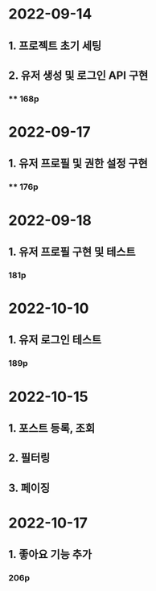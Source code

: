 # 2022-09-14
## 1. 프로젝트 초기 세팅
## 2. 유저 생성 및 로그인 API 구현
### ** 168p

# 2022-09-17
## 1. 유저 프로필 및 권한 설정 구현
### ** 176p

# 2022-09-18
## 1. 유저 프로필 구현 및 테스트
### 181p

# 2022-10-10
## 1. 유저 로그인 테스트
### 189p

# 2022-10-15
## 1. 포스트 등록, 조회
## 2. 필터링
## 3. 페이징

# 2022-10-17
## 1. 좋아요 기능 추가
### 206p


